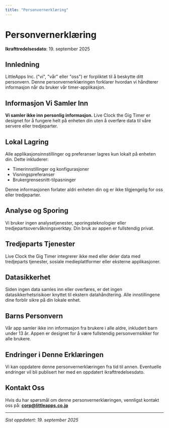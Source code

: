 ```yaml
---
title: "Personvernerklæring"
---
```


# Personvernerklæring

**Ikrafttredelsesdato**: 19. september 2025

## Innledning

LittleApps Inc. ("vi", "vår" eller "oss") er forpliktet til å beskytte ditt personvern. Denne personvernerklæringen forklarer hvordan vi håndterer informasjon når du bruker vår timer-applikasjon.

## Informasjon Vi Samler Inn

**Vi samler ikke inn personlig informasjon.** Live Clock the Gig Timer er designet for å fungere helt på enheten din uten å overføre data til våre servere eller tredjeparter.

## Lokal Lagring

Alle applikasjonsinnstillinger og preferanser lagres kun lokalt på enheten din. Dette inkluderer:
- Timerinnstillinger og konfigurasjoner
- Visningspreferanser
- Brukergrensesnitt-tilpasninger

Denne informasjonen forlater aldri enheten din og er ikke tilgjengelig for oss eller tredjeparter.

## Analyse og Sporing

Vi bruker ingen analysetjenester, sporingsteknologier eller tredjepartsovervåkningsverktøy. Din bruk av appen er fullstendig privat.

## Tredjeparts Tjenester

Live Clock the Gig Timer integrerer ikke med eller deler data med tredjeparts tjenester, sosiale medieplattformer eller eksterne applikasjoner.

## Datasikkerhet

Siden ingen data samles inn eller overføres, er det ingen datasikkerhetsrisikoer knyttet til ekstern datahåndtering. Alle innstillingene dine forblir sikre på din lokale enhet.

## Barns Personvern

Vår app samler ikke inn informasjon fra brukere i alle aldre, inkludert barn under 13 år. Appen er designet for å være fullstendig personvernsikker for alle brukere.

## Endringer i Denne Erklæringen

Vi kan oppdatere denne personvernerklæringen fra tid til annen. Eventuelle endringer vil bli publisert her med en oppdatert ikrafttredelsesdato.

## Kontakt Oss

Hvis du har spørsmål om denne personvernerklæringen, vennligst kontakt oss på:
**corp@littleapps.co.jp**

---

*Sist oppdatert: 19. september 2025*